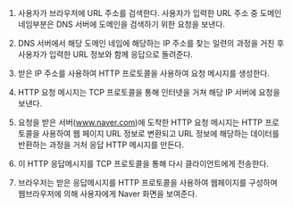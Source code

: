 
1. 사용자가 브라우저에 URL 주소를 검색한다. 사용자가 입력한 URL 주소 중 도메인 네임부분은 DNS 서버에 도메인을 검색하기 위한 요청을 보낸다.

2. DNS 서버에서 해당 도메인 네임에 해당하는 IP 주소를 찾는 일련의 과정을 거친 후 사용자가 입력한 URL 정보와 함께 응답으로 돌려준다.

3. 받은 IP 주소를 사용하여 HTTP 프로토콜을 사용하여 요청 메시지를 생성한다.

4. HTTP 요청 메시지는 TCP 프로토콜을 통해 인터넷을 거쳐 해당 IP 서버에 요청을 보낸다.

5. 요청을 받은 서버(www.naver.com)에 도착한 HTTP 요청 메시지는 HTTP 프로토콜을 사용하여 웹 페이지 URL 정보로 변환되고 URL 정보에 해당하는 데이터를 반환하는 과정을 거처 응답 HTTP 메시지를 만든다.

6. 이 HTTP 응답메시지를 TCP 프로토콜을 통해 다시 클라이언트에게 전송한다.

7. 브라우저는 받은 응답메시지를 HTTP 프로토콜을 사용하여 웹페이지를 구성하며 웹브라우저에 의해 사용자에게 Naver 화면을 보여준다.
